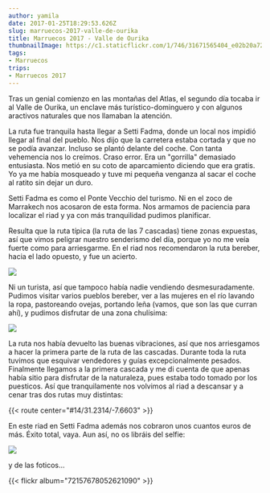 ```yaml
---
author: yamila
date: 2017-01-25T18:29:53.626Z
slug: marruecos-2017-valle-de-ourika
title: Marruecos 2017 - Valle de Ourika
thumbnailImage: https://c1.staticflickr.com/1/746/31671565404_e02b20a726_c.jpg
tags:
- Marruecos
trips:
- Marruecos 2017
---
```


Tras un genial comienzo en las montañas del Atlas, el segundo día tocaba ir al Valle de Ourika, un enclave más turístico-dominguero y con algunos aractivos naturales que nos llamaban la atención.

La ruta fue tranquila hasta llegar a Setti Fadma, donde un local nos impidió llegar al final del pueblo. Nos dijo que la carretera estaba cortada y que no se podía avanzar. Incluso se plantó delante del coche. Con tanta vehemencia nos lo creímos. Craso error. Era un "gorrilla" demasiado entusiasta. Nos metió en su coto de aparcamiento diciendo que era gratis. Yo ya me había mosqueado y tuve mi pequeña venganza al sacar el coche al ratito sin dejar un duro.

Setti Fadma es como el Ponte Vecchio del turismo. Ni en el zoco de Marrakech nos acosaron de esta forma. Nos armamos de paciencia para localizar el riad y ya con más tranquilidad pudimos planificar.

Resulta que la ruta típica (la ruta de las 7 cascadas) tiene zonas expuestas, así que vimos peligrar nuestro senderismo del día, porque yo no me veía fuerte como para arriesgarme. En el riad nos recomendaron la ruta bereber, hacia el lado opuesto, y fue un acierto.

<img src="https://c1.staticflickr.com/1/746/31671565404_e02b20a726_c.jpg" />

Ni un turista, así que tampoco había nadie vendiendo desmesuradamente. Pudimos visitar varios pueblos bereber, ver a las mujeres en el río lavando la ropa, pastoreando ovejas, portando leña (vamos, que son las que curran ahí), y pudimos disfrutar de una zona chulísima:

<img src="https://c1.staticflickr.com/1/695/32392910141_ea5125449c_c.jpg" />

La ruta nos había devuelto las buenas vibraciones, así que nos arriesgamos a hacer la primera parte de la ruta de las cascadas. Durante toda la ruta tuvimos que esquivar vendedores y guías excepcionalmente pesados. Finalmente llegamos a la primera cascada y me di cuenta de que apenas había sitio para disfrutar de la naturaleza, pues estaba todo tomado por los puesticos. Así que tranquilamente nos volvimos al riad a descansar y a cenar tras dos rutas muy distintas:

{{< route center="#14/31.2314/-7.6603" >}}

En este riad en Setti Fadma además nos cobraron unos cuantos euros de más. Éxito total, vaya. Aun así, no os libráis del selfie:

<img src="https://c1.staticflickr.com/1/272/32392905101_601e52a32b_c.jpg" />

y de las foticos...

{{< flickr album="72157678052621090" >}}
